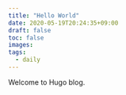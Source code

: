 ```yaml
---
title: "Hello World"
date: 2020-05-19T20:24:35+09:00
draft: false
toc: false
images:
tags:
  - daily
---
```


Welcome to Hugo blog.